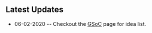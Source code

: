 ## Latest Updates

* 06-02-2020 -- Checkout the [GSoC](http://localhost:8080/#/home/gsoc2020) page for idea list.
